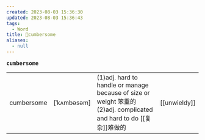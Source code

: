 ```yaml
---
created: 2023-08-03 15:36:30
updated: 2023-08-03 15:36:43
tags:
  - Word
title: 📖cumbersome
aliases:
  - null
---
```


<pre><strong>cumbersome</strong></pre>
|   |   |   |   |
|---|---|---|---|
|cumbersome|[ˈkʌmbəsəm]|(1)adj. hard to handle or manage because of size or weight 笨重的(2)adj. complicated and hard to do [[复杂]]难做的|[[unwieldy]]|